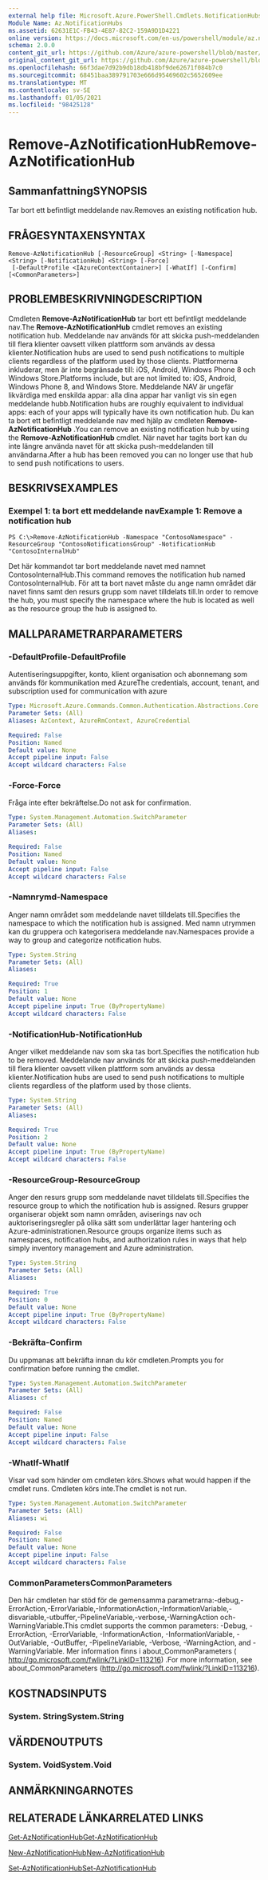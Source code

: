 ```yaml
---
external help file: Microsoft.Azure.PowerShell.Cmdlets.NotificationHubs.dll-Help.xml
Module Name: Az.NotificationHubs
ms.assetid: 62631E1C-FB43-4E87-82C2-159A9D1D4221
online version: https://docs.microsoft.com/en-us/powershell/module/az.notificationhubs/remove-aznotificationhub
schema: 2.0.0
content_git_url: https://github.com/Azure/azure-powershell/blob/master/src/NotificationHubs/NotificationHubs/help/Remove-AzNotificationHub.md
original_content_git_url: https://github.com/Azure/azure-powershell/blob/master/src/NotificationHubs/NotificationHubs/help/Remove-AzNotificationHub.md
ms.openlocfilehash: 66f3dae7d92b9db18db418bf9de62671f084b7c0
ms.sourcegitcommit: 68451baa389791703e666d95469602c5652609ee
ms.translationtype: MT
ms.contentlocale: sv-SE
ms.lasthandoff: 01/05/2021
ms.locfileid: "98425128"
---
```

# <span data-ttu-id="85d12-101">Remove-AzNotificationHub</span><span class="sxs-lookup"><span data-stu-id="85d12-101">Remove-AzNotificationHub</span></span>

## <span data-ttu-id="85d12-102">Sammanfattning</span><span class="sxs-lookup"><span data-stu-id="85d12-102">SYNOPSIS</span></span>
<span data-ttu-id="85d12-103">Tar bort ett befintligt meddelande nav.</span><span class="sxs-lookup"><span data-stu-id="85d12-103">Removes an existing notification hub.</span></span>

## <span data-ttu-id="85d12-104">FRÅGESYNTAXEN</span><span class="sxs-lookup"><span data-stu-id="85d12-104">SYNTAX</span></span>

```
Remove-AzNotificationHub [-ResourceGroup] <String> [-Namespace] <String> [-NotificationHub] <String> [-Force]
 [-DefaultProfile <IAzureContextContainer>] [-WhatIf] [-Confirm] [<CommonParameters>]
```

## <span data-ttu-id="85d12-105">PROBLEMBESKRIVNING</span><span class="sxs-lookup"><span data-stu-id="85d12-105">DESCRIPTION</span></span>
<span data-ttu-id="85d12-106">Cmdleten **Remove-AzNotificationHub** tar bort ett befintligt meddelande nav.</span><span class="sxs-lookup"><span data-stu-id="85d12-106">The **Remove-AzNotificationHub** cmdlet removes an existing notification hub.</span></span>
<span data-ttu-id="85d12-107">Meddelande nav används för att skicka push-meddelanden till flera klienter oavsett vilken plattform som används av dessa klienter.</span><span class="sxs-lookup"><span data-stu-id="85d12-107">Notification hubs are used to send push notifications to multiple clients regardless of the platform used by those clients.</span></span>
<span data-ttu-id="85d12-108">Plattformerna inkluderar, men är inte begränsade till: iOS, Android, Windows Phone 8 och Windows Store.</span><span class="sxs-lookup"><span data-stu-id="85d12-108">Platforms include, but are not limited to: iOS, Android, Windows Phone 8, and Windows Store.</span></span>
<span data-ttu-id="85d12-109">Meddelande NAV är ungefär likvärdiga med enskilda appar: alla dina appar har vanligt vis sin egen meddelande hubb.</span><span class="sxs-lookup"><span data-stu-id="85d12-109">Notification hubs are roughly equivalent to individual apps: each of your apps will typically have its own notification hub.</span></span>
<span data-ttu-id="85d12-110">Du kan ta bort ett befintligt meddelande nav med hjälp av cmdleten **Remove-AzNotificationHub** .</span><span class="sxs-lookup"><span data-stu-id="85d12-110">You can remove an existing notification hub by using the **Remove-AzNotificationHub** cmdlet.</span></span>
<span data-ttu-id="85d12-111">När navet har tagits bort kan du inte längre använda navet för att skicka push-meddelanden till användarna.</span><span class="sxs-lookup"><span data-stu-id="85d12-111">After a hub has been removed you can no longer use that hub to send push notifications to users.</span></span>

## <span data-ttu-id="85d12-112">BESKRIVS</span><span class="sxs-lookup"><span data-stu-id="85d12-112">EXAMPLES</span></span>

### <span data-ttu-id="85d12-113">Exempel 1: ta bort ett meddelande nav</span><span class="sxs-lookup"><span data-stu-id="85d12-113">Example 1: Remove a notification hub</span></span>
```
PS C:\>Remove-AzNotificationHub -Namespace "ContosoNamespace" -ResourceGroup "ContosoNotificationsGroup" -NotificationHub "ContosoInternalHub"
```

<span data-ttu-id="85d12-114">Det här kommandot tar bort meddelande navet med namnet ContosoInternalHub.</span><span class="sxs-lookup"><span data-stu-id="85d12-114">This command removes the notification hub named ContosoInternalHub.</span></span>
<span data-ttu-id="85d12-115">För att ta bort navet måste du ange namn området där navet finns samt den resurs grupp som navet tilldelats till.</span><span class="sxs-lookup"><span data-stu-id="85d12-115">In order to remove the hub, you must specify the namespace where the hub is located as well as the resource group the hub is assigned to.</span></span>

## <span data-ttu-id="85d12-116">MALLPARAMETRAR</span><span class="sxs-lookup"><span data-stu-id="85d12-116">PARAMETERS</span></span>

### <span data-ttu-id="85d12-117">-DefaultProfile</span><span class="sxs-lookup"><span data-stu-id="85d12-117">-DefaultProfile</span></span>
<span data-ttu-id="85d12-118">Autentiseringsuppgifter, konto, klient organisation och abonnemang som används för kommunikation med Azure</span><span class="sxs-lookup"><span data-stu-id="85d12-118">The credentials, account, tenant, and subscription used for communication with azure</span></span>

```yaml
Type: Microsoft.Azure.Commands.Common.Authentication.Abstractions.Core.IAzureContextContainer
Parameter Sets: (All)
Aliases: AzContext, AzureRmContext, AzureCredential

Required: False
Position: Named
Default value: None
Accept pipeline input: False
Accept wildcard characters: False
```

### <span data-ttu-id="85d12-119">-Force</span><span class="sxs-lookup"><span data-stu-id="85d12-119">-Force</span></span>
<span data-ttu-id="85d12-120">Fråga inte efter bekräftelse.</span><span class="sxs-lookup"><span data-stu-id="85d12-120">Do not ask for confirmation.</span></span>

```yaml
Type: System.Management.Automation.SwitchParameter
Parameter Sets: (All)
Aliases:

Required: False
Position: Named
Default value: None
Accept pipeline input: False
Accept wildcard characters: False
```

### <span data-ttu-id="85d12-121">-Namnrymd</span><span class="sxs-lookup"><span data-stu-id="85d12-121">-Namespace</span></span>
<span data-ttu-id="85d12-122">Anger namn området som meddelande navet tilldelats till.</span><span class="sxs-lookup"><span data-stu-id="85d12-122">Specifies the namespace to which the notification hub is assigned.</span></span>
<span data-ttu-id="85d12-123">Med namn utrymmen kan du gruppera och kategorisera meddelande nav.</span><span class="sxs-lookup"><span data-stu-id="85d12-123">Namespaces provide a way to group and categorize notification hubs.</span></span>

```yaml
Type: System.String
Parameter Sets: (All)
Aliases:

Required: True
Position: 1
Default value: None
Accept pipeline input: True (ByPropertyName)
Accept wildcard characters: False
```

### <span data-ttu-id="85d12-124">-NotificationHub</span><span class="sxs-lookup"><span data-stu-id="85d12-124">-NotificationHub</span></span>
<span data-ttu-id="85d12-125">Anger vilket meddelande nav som ska tas bort.</span><span class="sxs-lookup"><span data-stu-id="85d12-125">Specifies the notification hub to be removed.</span></span>
<span data-ttu-id="85d12-126">Meddelande nav används för att skicka push-meddelanden till flera klienter oavsett vilken plattform som används av dessa klienter.</span><span class="sxs-lookup"><span data-stu-id="85d12-126">Notification hubs are used to send push notifications to multiple clients regardless of the platform used by those clients.</span></span>

```yaml
Type: System.String
Parameter Sets: (All)
Aliases:

Required: True
Position: 2
Default value: None
Accept pipeline input: True (ByPropertyName)
Accept wildcard characters: False
```

### <span data-ttu-id="85d12-127">-ResourceGroup</span><span class="sxs-lookup"><span data-stu-id="85d12-127">-ResourceGroup</span></span>
<span data-ttu-id="85d12-128">Anger den resurs grupp som meddelande navet tilldelats till.</span><span class="sxs-lookup"><span data-stu-id="85d12-128">Specifies the resource group to which the notification hub is assigned.</span></span>
<span data-ttu-id="85d12-129">Resurs grupper organiserar objekt som namn områden, aviserings nav och auktoriseringsregler på olika sätt som underlättar lager hantering och Azure-administrationen.</span><span class="sxs-lookup"><span data-stu-id="85d12-129">Resource groups organize items such as namespaces, notification hubs, and authorization rules in ways that help simply inventory management and Azure administration.</span></span>

```yaml
Type: System.String
Parameter Sets: (All)
Aliases:

Required: True
Position: 0
Default value: None
Accept pipeline input: True (ByPropertyName)
Accept wildcard characters: False
```

### <span data-ttu-id="85d12-130">-Bekräfta</span><span class="sxs-lookup"><span data-stu-id="85d12-130">-Confirm</span></span>
<span data-ttu-id="85d12-131">Du uppmanas att bekräfta innan du kör cmdleten.</span><span class="sxs-lookup"><span data-stu-id="85d12-131">Prompts you for confirmation before running the cmdlet.</span></span>

```yaml
Type: System.Management.Automation.SwitchParameter
Parameter Sets: (All)
Aliases: cf

Required: False
Position: Named
Default value: None
Accept pipeline input: False
Accept wildcard characters: False
```

### <span data-ttu-id="85d12-132">-WhatIf</span><span class="sxs-lookup"><span data-stu-id="85d12-132">-WhatIf</span></span>
<span data-ttu-id="85d12-133">Visar vad som händer om cmdleten körs.</span><span class="sxs-lookup"><span data-stu-id="85d12-133">Shows what would happen if the cmdlet runs.</span></span> <span data-ttu-id="85d12-134">Cmdleten körs inte.</span><span class="sxs-lookup"><span data-stu-id="85d12-134">The cmdlet is not run.</span></span>

```yaml
Type: System.Management.Automation.SwitchParameter
Parameter Sets: (All)
Aliases: wi

Required: False
Position: Named
Default value: None
Accept pipeline input: False
Accept wildcard characters: False
```

### <span data-ttu-id="85d12-135">CommonParameters</span><span class="sxs-lookup"><span data-stu-id="85d12-135">CommonParameters</span></span>
<span data-ttu-id="85d12-136">Den här cmdleten har stöd för de gemensamma parametrarna:-debug,-ErrorAction,-ErrorVariable,-InformationAction,-InformationVariable,-disvariable,-utbuffer,-PipelineVariable,-verbose,-WarningAction och-WarningVariable.</span><span class="sxs-lookup"><span data-stu-id="85d12-136">This cmdlet supports the common parameters: -Debug, -ErrorAction, -ErrorVariable, -InformationAction, -InformationVariable, -OutVariable, -OutBuffer, -PipelineVariable, -Verbose, -WarningAction, and -WarningVariable.</span></span> <span data-ttu-id="85d12-137">Mer information finns i about_CommonParameters ( http://go.microsoft.com/fwlink/?LinkID=113216) .</span><span class="sxs-lookup"><span data-stu-id="85d12-137">For more information, see about_CommonParameters (http://go.microsoft.com/fwlink/?LinkID=113216).</span></span>

## <span data-ttu-id="85d12-138">KOSTNADS</span><span class="sxs-lookup"><span data-stu-id="85d12-138">INPUTS</span></span>

### <span data-ttu-id="85d12-139">System. String</span><span class="sxs-lookup"><span data-stu-id="85d12-139">System.String</span></span>

## <span data-ttu-id="85d12-140">VÄRDEN</span><span class="sxs-lookup"><span data-stu-id="85d12-140">OUTPUTS</span></span>

### <span data-ttu-id="85d12-141">System. Void</span><span class="sxs-lookup"><span data-stu-id="85d12-141">System.Void</span></span>

## <span data-ttu-id="85d12-142">ANMÄRKNINGAR</span><span class="sxs-lookup"><span data-stu-id="85d12-142">NOTES</span></span>

## <span data-ttu-id="85d12-143">RELATERADE LÄNKAR</span><span class="sxs-lookup"><span data-stu-id="85d12-143">RELATED LINKS</span></span>

[<span data-ttu-id="85d12-144">Get-AzNotificationHub</span><span class="sxs-lookup"><span data-stu-id="85d12-144">Get-AzNotificationHub</span></span>](./Get-AzNotificationHub.md)

[<span data-ttu-id="85d12-145">New-AzNotificationHub</span><span class="sxs-lookup"><span data-stu-id="85d12-145">New-AzNotificationHub</span></span>](./New-AzNotificationHub.md)

[<span data-ttu-id="85d12-146">Set-AzNotificationHub</span><span class="sxs-lookup"><span data-stu-id="85d12-146">Set-AzNotificationHub</span></span>](./Set-AzNotificationHub.md)


